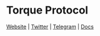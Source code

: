 # Torque Protocol

[Website](https://torque.fi) | [Twitter](https://twitter.com/torquefi) | [Telegram](https://t.me/torquefi) | [Docs](https://docs.torque.fi)

<!-- | Contract       | Address       |
| -------------  | ------------- |
| BTCBorrow      | [0xa54413982C400C8E36Fbe2E95ce1B6979dcC4754](https://arbiscan.io/address/0xa54413982C400C8E36Fbe2E95ce1B6979dcC4754) |
| ETHBorrow      | [0xBbcb32042CEF6De36A18843574ceF84fbc6547FF](https://arbiscan.io/address/0xBbcb32042CEF6De36A18843574ceF84fbc6547FF) |
| TUSDEngine     | [0x867bF0476655Cf05934869B449a0be0ED534eA60](https://arbiscan.io/address/0x867bf0476655cf05934869b449a0be0ed534ea60) |
| BoostBTC      | [0x000000000000000000000000000000000000dEaD](https://arbiscan.io) |
| BoostETH      | [0xBD132a172cB12156d08A247971F87F5a01d824BE](https://arbiscan.io/address/0xBD132a172cB12156d08A247971F87F5a01d824BE) |
| TORQ         | [0xb56C29413AF8778977093B9B4947efEeA7136C36](https://arbiscan.io/token/0xb56c29413af8778977093b9b4947efeea7136c36) |
| TUSD     | [0xf7F6718Cf69967203740cCb431F6bDBff1E0FB68](https://arbiscan.io/token/0xf7f6718cf69967203740ccb431f6bdbff1e0fb68) | -->